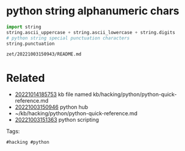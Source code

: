 # python string alphanumeric chars
```python
import string
string.ascii_uppercase + string.ascii_lowercase + string.digits
# python string special punctuation characters
string.punctuation
```

` zet/20221003150943/README.md `

# Related

- [20221014185753](/zet/20221014185753/README.md) kb file named kb/hacking/python/python-quick-reference.md
- [20221003150946](/zet/20221003150946/README.md) python hub
- ~/kb/hacking/python/python-quick-reference.md
- [20221003151363](/zet/20221003151363/README.md) python scripting

Tags:

    #hacking #python 
